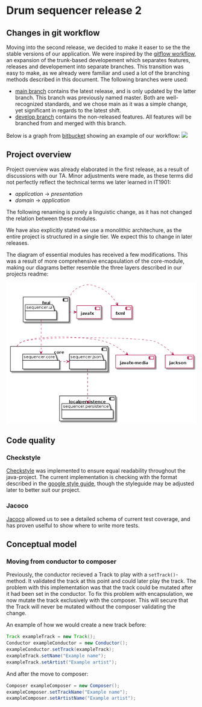 # Drum sequencer release 2

## Changes in git workflow

Moving into the second release, we decided to make it easer to se the the stable versions of our application. We were inspired by the [gitflow workflow](https://www.atlassian.com/git/tutorials/comparing-workflows/gitflow-workflow), an expansion of the trunk-based developement which separates features, releases and developement into separate branches. This transition was easy to make, as we already were familiar and used a lot of the branching methods described in this document. The following branches were used:

- [main branch](https://gitlab.stud.idi.ntnu.no/it1901/groups-2021/gr2101/gr2101/) contains the latest release, and is only updated by the latter branch. This branch was previously named master. Both are well-recognized standards, and we chose main as it was a simple change, yet significant in regards to the latest shift.
- [develop branch](https://gitlab.stud.idi.ntnu.no/it1901/groups-2021/gr2101/gr2101/-/tree/develop) contains the non-released features. All features will be branched from and merged with this branch.

Below is a graph from [bitbucket](https://www.atlassian.com/git/tutorials/comparing-workflows/gitflow-workflow) showing an example of our workflow:
<img src="https://wac-cdn.atlassian.com/dam/jcr:34c86360-8dea-4be4-92f7-6597d4d5bfae/02%20Feature%20branches.svg?cdnVersion=1826" width=800></img>

## Project overview

Project overview was already elaborated in the first release, as a result of discussions with our TA. Minor adjustments were made, as these terms did not perfectly reflect the technical terms we later learned in IT1901:

- _application_ -> _presentation_
- _domain_ -> _application_

The following renaming is purely a linguistic change, as it has not changed the relation between these modules.

We have also explicitly stated we use a monolithic architechure, as the entire project is structured in a single tier. We expect this to change in later releases.

The diagram of essential modules has received a few modifications. This was a result of more comprehensive encapsulation of the core-module, making our diagrams better resemble the three layers described in our projects readme:

![project overview as a diagram](./project-overview.png)

<!--
```plantuml
skinparam BackgroundColor transparent
skinparam ComponentFontStyle bold
skinparam PackageFontStyle plain

component fxui {
 package sequencer.ui {
 }
}
component core {
    package sequencer.core {}
    package sequencer.json {}
}
component localpersistence {
    package sequencer.persistence {}
}

component javafx {
}
component fxml {
}
component "javafx-media" {
}
component jackson {
}


sequencer.ui ...> sequencer.core
sequencer.core .right.> sequencer.json
sequencer.json ...> sequencer.persistence

fxui .left.> javafx
fxui .left.> fxml


core .right.> "javafx-media"
core .right.> jackson
```

-->

## Code quality

### Checkstyle

[Checkstyle](https://checkstyle.sourceforge.io/) was implemented to ensure equal readability throughout the java-project.
The current implementation is checking with the format described in the [google style guide](https://checkstyle.sourceforge.io/styleguides/google-java-style-20180523/javaguide.html), though the styleguide may be adjusted later to better suit our project.

### Jacoco

[Jacoco](https://www.eclemma.org/jacoco/) allowed us to see a detailed schema of current test coverage, and has proven uselful to show where to write more tests.

## Conceptual model

### Moving from conductor to composer

Previously, the conductor recieved a Track to play with a `setTrack()`-method. It validated the track at this point and could later play the track. The problem with this implementation was that the track could be mutated after it had been set in the conductor. To fix this problem with encapsulation, we now mutate the track exclusively with the composer. This will secure that the Track will never be mutated without the composer validating the change.

An example of how we would create a new track before:

```java
Track exampleTrack = new Track();
Conductor exampleConductor = new Conductor();
exampleConductor.setTrack(exampleTrack);
exampleTrack.setName("Example name");
exampleTrack.setArtist("Example artist");
```

And after the move to composer:

```java
Composer exampleComposer = new Composer();
exampleComposer.setTrackName("Example name");
exampleComposer.setArtistName("Example artist");
```

